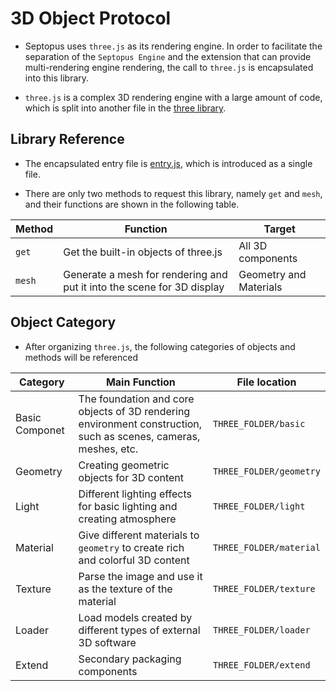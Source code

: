 # 3D Object Protocol

* Septopus uses `three.js` as its rendering engine. In order to facilitate the separation of the `Septopus Engine` and the extension that can provide multi-rendering engine rendering, the call to `three.js` is encapsulated into this library.

* `three.js` is a complex 3D rendering engine with a large amount of code, which is split into another file in the [three library](https://github.com/septopus-rex/world/tree/main/engine/src/septopus/three).

## Library Reference

* The encapsulated entry file is [entry.js]([../../three](https://github.com/septopus-rex/world/tree/main/engine/src/septopus/three)/entry.js), which is introduced as a single file.

* There are only two methods to request this library, namely `get` and `mesh`, and their functions are shown in the following table.

|  Method   | Function  |  Target  |
|  ----  | ----  | ----  |
|  `get`  | Get the built-in objects of three.js  | All 3D components  |
|  `mesh`  | Generate a mesh for rendering and put it into the scene for 3D display | Geometry and Materials  |

## Object Category

* After organizing `three.js`, the following categories of objects and methods will be referenced

|  Category   | Main Function  | File location  |
|  ----  | ----  | ----  |
|  Basic Componet  | The foundation and core objects of 3D rendering environment construction, such as scenes, cameras, meshes, etc.  | `THREE_FOLDER/basic`  |
|  Geometry  | Creating geometric objects for 3D content  | `THREE_FOLDER/geometry`  |
|  Light  |  Different lighting effects for basic lighting and creating atmosphere | `THREE_FOLDER/light`  |
|  Material  |  Give different materials to `geometry` to create rich and colorful 3D content  | `THREE_FOLDER/material`  |
|  Texture  |  Parse the image and use it as the texture of the material  | `THREE_FOLDER/texture`  |
|  Loader  |  Load models created by different types of external 3D software | `THREE_FOLDER/loader`  |
|  Extend  |  Secondary packaging components | `THREE_FOLDER/extend` |